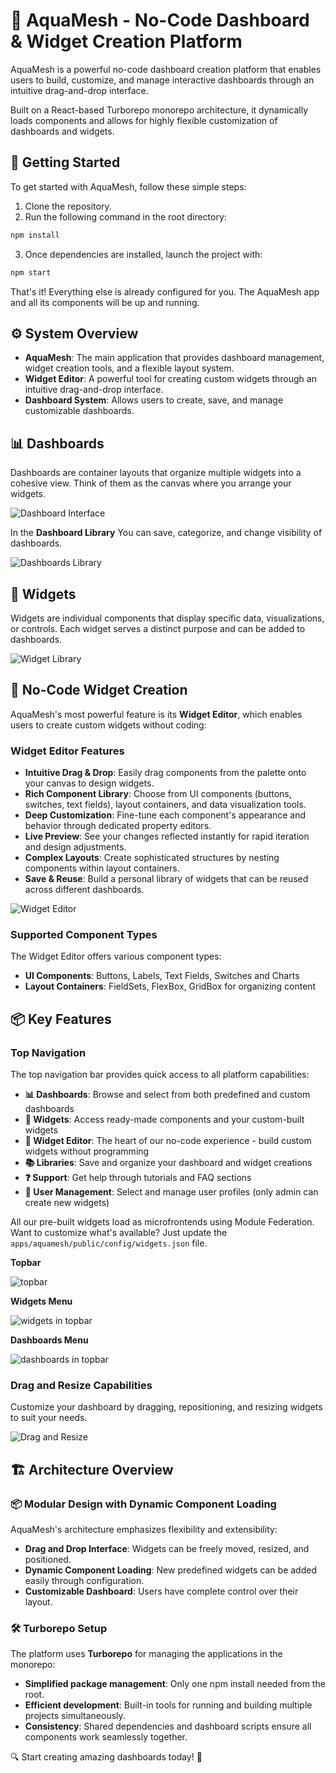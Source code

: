 # 🌊 AquaMesh - No-Code Dashboard & Widget Creation Platform

AquaMesh is a powerful no-code dashboard creation platform that enables users to build, customize, and manage interactive dashboards through an intuitive drag-and-drop interface.

Built on a React-based Turborepo monorepo architecture, it dynamically loads components and allows for highly flexible customization of dashboards and widgets.

## 🚀 Getting Started

To get started with AquaMesh, follow these simple steps:

1. Clone the repository.
2. Run the following command in the root directory:
```sh
npm install
```
3. Once dependencies are installed, launch the project with:
```sh
npm start
```
That's it! Everything else is already configured for you. The AquaMesh app and all its components will be up and running.

## ⚙️ System Overview

- **AquaMesh**: The main application that provides dashboard management, widget creation tools, and a flexible layout system.
- **Widget Editor**: A powerful tool for creating custom widgets through an intuitive drag-and-drop interface.
- **Dashboard System**: Allows users to create, save, and manage customizable dashboards.

## 📊 Dashboards

Dashboards are container layouts that organize multiple widgets into a cohesive view. Think of them as the canvas where you arrange your widgets.

![Dashboard Interface](tools/readme_images/Mix.png)

In the **Dashboard Library** You can save, categorize, and change visibility of dashboards.

![Dashboards Library](tools/readme_images/topbar-dashboards-library.png)

## 🧩 Widgets

Widgets are individual components that display specific data, visualizations, or controls. Each widget serves a distinct purpose and can be added to dashboards.

![Widget Library](tools/readme_images/topbar-widgets.png)

## 🔧 No-Code Widget Creation

AquaMesh's most powerful feature is its **Widget Editor**, which enables users to create custom widgets without coding:

### Widget Editor Features

- **Intuitive Drag & Drop**: Easily drag components from the palette onto your canvas to design widgets.
- **Rich Component Library**: Choose from UI components (buttons, switches, text fields), layout containers, and data visualization tools.
- **Deep Customization**: Fine-tune each component's appearance and behavior through dedicated property editors.
- **Live Preview**: See your changes reflected instantly for rapid iteration and design adjustments.
- **Complex Layouts**: Create sophisticated structures by nesting components within layout containers.
- **Save & Reuse**: Build a personal library of widgets that can be reused across different dashboards.

![Widget Editor](tools/readme_images/widget_editor.png)

### Supported Component Types

The Widget Editor offers various component types:

- **UI Components**: Buttons, Labels, Text Fields, Switches and Charts
- **Layout Containers**: FieldSets, FlexBox, GridBox for organizing content

## 📦 Key Features

### Top Navigation

The top navigation bar provides quick access to all platform capabilities:

- **📊 Dashboards**: Browse and select from both predefined and custom dashboards
- **🧩 Widgets**: Access ready-made components and your custom-built widgets
- **🔧 Widget Editor**: The heart of our no-code experience - build custom widgets without programming
- **📚 Libraries**: Save and organize your dashboard and widget creations
- **❓ Support**: Get help through tutorials and FAQ sections
- **👤 User Management**: Select and manage user profiles (only admin can create new widgets)

All our pre-built widgets load as microfrontends using Module Federation. Want to customize what's available? Just update the `apps/aquamesh/public/config/widgets.json` file. 

**Topbar**

![topbar](tools/readme_images/topbar.png)

**Widgets Menu**

![widgets in topbar](tools/readme_images/topbar-widgets.png)

**Dashboards Menu**

![dashboards in topbar](tools/readme_images/topbar-dashboards.png)

<!-- An image for each one -->

### Drag and Resize Capabilities

Customize your dashboard by dragging, repositioning, and resizing widgets to suit your needs.

![Drag and Resize](tools/readme_images/Mix.png)

## 🏗️ Architecture Overview

### 📦 Modular Design with Dynamic Component Loading

AquaMesh's architecture emphasizes flexibility and extensibility:

- **Drag and Drop Interface**: Widgets can be freely moved, resized, and positioned.
- **Dynamic Component Loading**: New predefined widgets can be added easily through configuration.
- **Customizable Dashboard**: Users have complete control over their layout.

### 🛠 Turborepo Setup

The platform uses **Turborepo** for managing the applications in the monorepo:

- **Simplified package management**: Only one npm install needed from the root.
- **Efficient development**: Built-in tools for running and building multiple projects simultaneously.
- **Consistency**: Shared dependencies and dashboard scripts ensure all components work seamlessly together.

🔍 Start creating amazing dashboards today! 🌊